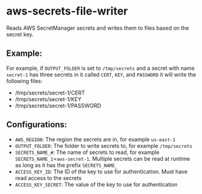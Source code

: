 # aws-secrets-file-writer

Reads AWS SecretManager secrets and writes them to files based on the secret key.

## Example:

For example, if `OUTPUT_FOLDER` is set to `/tmp/secrets` and a secret with name `secret-1` has three secrets in it called `CERT`, `KEY`, and `PASSWORD` it will write the following files:

- /tmp/secrets/secret-1/CERT
- /tmp/secrets/secret-1/KEY
- /tmp/secrets/secret-1/PASSWORD

## Configurations:

- `AWS_REGION`: The region the secrets are in, for example `us-east-1`
- `OUTPUT_FOLDER`: The folder to write secrets to, for example `/tmp/secrets`
- `SECRETS_NAME_#`: The name of secrets to read, for example `SECRETS_NAME_1`=`aws-secret-1`. Multiple secrets can be read at runtime as long as it has the prefix `SECRETS_NAME_`
- `ACCESS_KEY_ID`: The ID of the key to use for authentication. Must have read access to the secrets
- `ACCESS_KEY_SECRET`: The value of the key to use for authentication
